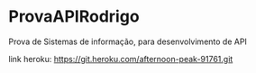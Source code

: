 # ProvaAPIRodrigo
Prova de Sistemas de informação, para desenvolvimento de API

link heroku: https://git.heroku.com/afternoon-peak-91761.git
